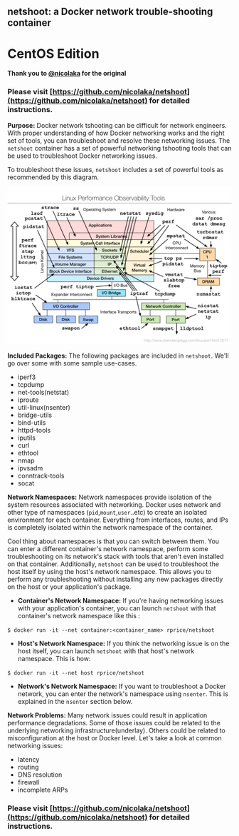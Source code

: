 ## netshoot: a Docker network trouble-shooting container
# CentOS Edition

**Thank you to [@nicolaka](https://github.com/nicolaka/) for the original**

### Please visit [https://github.com/nicolaka/netshoot](https://github.com/nicolaka/netshoot) for detailed instructions.

**Purpose:** Docker network tshooting can be difficult for network engineers. With proper understanding of how Docker networking works and the right set of tools, you can troubleshoot and resolve these networking issues. The `netshoot` container has a set of powerful networking tshooting tools that can be used to troubleshoot Docker networking issues. 

To troubleshoot these issues, `netshoot` includes a set of powerful tools as recommended by this diagram. 

![linux-perf-tools.png](img/linux-perf-tools.png)

**Included Packages:** The following packages are included in `netshoot`. We'll go over some with some sample use-cases.

  * iperf3 
  * tcpdump 	
  * net-tools(netstat)
  * iproute
  * util-linux(nsenter) 
  * bridge-utils 
  * bind-utils
  * httpd-tools
  * iputils 
  * curl
  * ethtool
  * nmap
  * ipvsadm
  * conntrack-tools
  * socat

**Network Namespaces:** Network namespaces provide isolation of the system resources associated with networking. Docker uses network and other type of namespaces (`pid`,`mount`,`user`..etc) to create an isolated environment for each container. Everything from interfaces, routes, and IPs is completely isolated within the network namespace of the container. 

Cool thing about namespaces is that you can switch between them. You can enter a different container's network namespace, perform some troubleshooting on its network's stack with tools that aren't even installed on that container. Additionally, `netshoot` can be used to troubleshoot the host itself by using the host's network namespace. This allows you to perform any troubleshooting without installing any new packages directly on the host or your application's package. 

* **Container's Network Namespace:** If you're having networking issues with your application's container, you can launch `netshoot` with that container's network namespace like this :

`$ docker run -it --net container:<container_name> rprice/netshoot`

* **Host's Network Namespace:** If you think the networking issue is on the host itself, you can launch `netshoot` with that host's network namespace. This is how:
 
`$ docker run -it --net host rprice/netshoot`

* **Network's Network Namespace:** If you want to troubleshoot a Docker network, you can enter the network's namespace using `nsenter`. This is explained in the `nsenter` section below.

**Network Problems:** Many network issues could result in application performance degradations. Some of those issues could be related to the underlying networking infrastructure(underlay). Others could be related to misconfiguration at the host or Docker level. Let's take a look at common networking issues:

* latency
* routing 
* DNS resolution
* firewall 
* incomplete ARPs

### Please visit [https://github.com/nicolaka/netshoot](https://github.com/nicolaka/netshoot) for detailed instructions.
